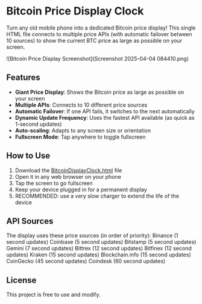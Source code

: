 # Bitcoin Price Display Clock

Turn any old mobile phone into a dedicated Bitcoin price display! This single HTML file connects to multiple price APIs (with automatic failover between 10 sources) to show the current BTC price as large as possible on your screen.

![Bitcoin Price Display Screenshot](Screenshot 2025-04-04 084410.png)

## Features

- **Giant Price Display**: Shows the Bitcoin price as large as possible on your screen
- **Multiple APIs**: Connects to 10 different price sources
- **Automatic Failover**: If one API fails, it switches to the next automatically
- **Dynamic Update Frequency**: Uses the fastest API available (as quick as 1-second updates)
- **Auto-scaling**: Adapts to any screen size or orientation
- **Fullscreen Mode**: Tap anywhere to toggle fullscreen

## How to Use

1. Download the [BitcoinDisplayClock.html](BitcoinDisplayClock.html) file
2. Open it in any web browser on your phone
3. Tap the screen to go fullscreen
4. Keep your device plugged in for a permanent display
5. RECOMMENDED: use a very slow charger to extend the life of the device

## API Sources

The display uses these price sources (in order of priority):
Binance (1 second updates)
Coinbase (5 second updates)
Bitstamp (5 second updates)
Gemini (7 second updates)
Bittrex (12 second updates)
Bitfinex (12 second updates)
Kraken (15 second updates)
Blockchain.info (15 second updates)
CoinGecko (45 second updates)
Coindesk (60 second updates)

## License

This project is free to use and modify.
